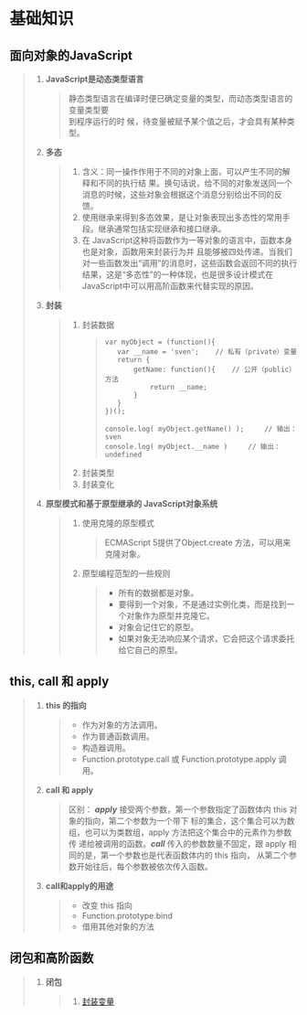 # 基础知识

## 面向对象的JavaScript
> 1. **JavaScript是动态类型语言**
>    > 静态类型语言在编译时便已确定变量的类型，而动态类型语言的变量类型要  
>    > 到程序运行的时 候，待变量被赋予某个值之后，才会具有某种类型。 
> 2. **多态**
>    > 1. 含义：同一操作作用于不同的对象上面，可以产生不同的解释和不同的执行结 果。换句话说，给不同的对象发送同一个消息的时候，这些对象会根据这个消息分别给出不同的反馈。
>    > 2. 使用继承来得到多态效果，是让对象表现出多态性的常用手段。继承通常包括实现继承和接口继承。
>    > 3. 在 JavaScript这种将函数作为一等对象的语言中，函数本身也是对象，函数用来封装行为并 且能够被四处传递。当我们对一些函数发出“调用”的消息时，这些函数会返回不同的执行结果，这是“多态性”的一种体现，也是很多设计模式在 JavaScript中可以用高阶函数来代替实现的原因。 
> 3. **封装**
>    > 1. 封装数据
>    >    > ```
>    >    >var myObject = (function(){
>    >    >    var __name = 'sven';    // 私有（private）变量 
>    >    >    return { 
>    >    >        getName: function(){    // 公开（public）方法 
>    >    >            return __name;
>    >    >        } 
>    >    >    } 
>    >    >})();
>    >    >
>    >    >console.log( myObject.getName() );     // 输出：sven 
>    >    >console.log( myObject.__name )     // 输出：undefined
>    >    >```
>    > 2. 封装类型
>    > 3. 封装变化
> 4. **原型模式和基于原型继承的 JavaScript对象系统**
>    > 1. 使用克隆的原型模式
>    >    >ECMAScript 5提供了Object.create 方法，可以用来克隆对象。
>    > 2. 原型编程范型的一些规则
>    >    > * 所有的数据都是对象。
>    >    > * 要得到一个对象，不是通过实例化类，而是找到一个对象作为原型并克隆它。
>    >    > * 对象会记住它的原型。 
>    >    > * 如果对象无法响应某个请求，它会把这个请求委托给它自己的原型。 

## this, call 和 apply
> 1. **this 的指向**
>    > * 作为对象的方法调用。
>    > * 作为普通函数调用。
>    > * 构造器调用。
>    > * Function.prototype.call 或 Function.prototype.apply 调用。
> 2. **call 和 apply**
>    > 区别： ***apply*** 接受两个参数，第一个参数指定了函数体内 this 对象的指向，第二个参数为一个带下 标的集合，这个集合可以为数组，也可以为类数组，apply 方法把这个集合中的元素作为参数传 递给被调用的函数。***call*** 传入的参数数量不固定，跟 apply 相同的是，第一个参数也是代表函数体内的 this 指向， 从第二个参数开始往后，每个参数被依次传入函数。
> 3. **call和apply的用途**
>    > * 改变 this 指向 
>    > * Function.prototype.bind 
>    > * 借用其他对象的方法 

## 闭包和高阶函数
> 1. **闭包**
>    > 1. [封装变量](https://github.com/LingsRanran/learnDesignPattern/tree/master/js/基础知识-closure.js)
